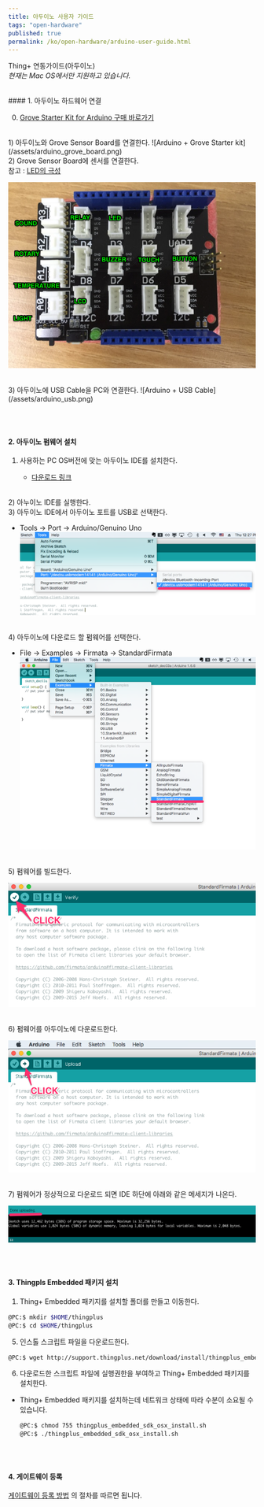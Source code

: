 ```yaml
---
title: 아두이노 사용자 가이드
tags: "open-hardware"
published: true
permalink: /ko/open-hardware/arduino-user-guide.html
---
```


Thing+ 연동가이드(아두이노)<br/>
_현재는 Mac OS에서만 지원하고 있습니다._

<br/>
#### 1. 아두이노 하드웨어 연결 

0) <a href="https://www.icbanq.com/P005710113/S" target="_blank"> Grove Starter Kit for Arduino 구매 바로가기</a>

<br/>
1) 아두이노와 Grove Sensor Board를 연결한다.
![Arduino + Grove Starter kit](/assets/arduino_grove_board.png)

<br/>
2) Grove Sensor Board에 센서를 연결한다.<br/>
  참고 : <a href="#" class="ledtip" data-tooltip="">LED의 극성</a>

![Arduino + Grove Sensor Board + Sensors](/assets/arduino_sensors.png)

<br/>
3) 아두이노에 USB Cable을 PC와 연결한다.
![Arduino + USB Cable](/assets/arduino_usb.png)

<br/><br/>
#### 2. 아두이노 펌웨어 설치
1) 사용하는 PC OS버전에 맞는 아두이노 IDE를 설치한다.

   - <a href="https://www.arduino.cc/en/Main/Software" target="_blank"> 다운로드 링크 </a>

<br/>
2) 아누이노 IDE를 실행한다.


<br/>
3) 아두이노 IDE에서 아두이노 포트를 USB로 선택한다.

   - Tools -> Port -> Arduino/Genuino Uno
![Arduino Select Port](/assets/arduino_ide_select_port.png)

<br/>
4) 아두이노에 다운로드 할 펌웨어를 선택한다.

   - File -> Examples -> Firmata -> StandardFirmata
![Arduino Select Firmware](/assets/arduino_ide_select_firmare.png)

<br/>
5) 펌웨어를 빌드한다.

![Arduino Verify](/assets/arduino_ide_verify.png)

<br/>
6) 펌웨어를 아두이노에 다운로드한다.

![Arduino Download](/assets/arduino_ide_upload.png)

<br/>
7) 펌웨어가 정상적으로 다운로드 되면 IDE 하단에 아래와 같은 메세지가 나온다.

![Arduino Download Success](/assets/arduino_ide_upload_done.png)

<br/><br/>
#### 3. Thingpls Embedded 패키지 설치

1) Thing+ Embedded 패키지를 설치할 폴더를 만들고 이동한다.

```bash
@PC:$ mkdir $HOME/thingplus
@PC:$ cd $HOME/thingplus
```

5) 인스톨 스크립트 파일을 다운로드한다.

```bash
@PC:$ wget http://support.thingplus.net/download/install/thingplus_embedded_sdk_osx_install.sh
```

6) 다운로드한 스크립트 파일에 실행권한을 부여하고 Thing+ Embedded 패키지를 설치한다.

- Thing+ Embedded 패키지를 설치하는데 네트워크 상태에 따라 수분이 소요될 수 있습니다.

    ```bash
    @PC:$ chmod 755 thingplus_embedded_sdk_osx_install.sh
    @PC:$ ./thingplus_embedded_sdk_osx_install.sh
    ```

<br/><br/>
#### 4. 게이트웨이 등록
[게이트웨이 등록 방법](/ko/user-guide/registration.html#id-gateway) 의 절차를 따르면 됩니다.
